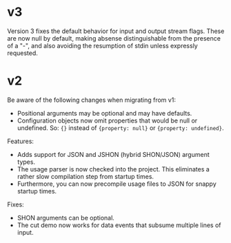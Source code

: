 
# v3

Version 3 fixes the default behavior for input and output stream flags.
These are now null by default, making absense distinguishable from the presence
of a "-", and also avoiding the resumption of stdin unless expressly requested.

# v2

Be aware of the following changes when migrating from v1:

- Positional arguments may be optional and may have defaults.
- Configuration objects now omit properties that would be null or undefined.
  So: `{}` instead of `{property: null}` or `{property: undefined}`.

Features:

- Adds support for JSON and JSHON (hybrid SHON/JSON) argument types.
- The usage parser is now checked into the project.
  This eliminates a rather slow compilation step from startup times.
- Furthermore, you can now precompile usage files to JSON for snappy startup
  times.

Fixes:

- SHON arguments can be optional.
- The cut demo now works for data events that subsume multiple lines of input.

